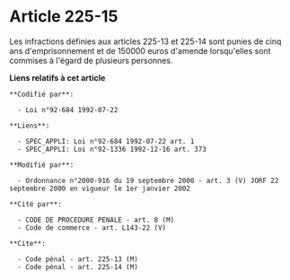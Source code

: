 # Article 225-15

Les infractions définies aux articles 225-13 et 225-14 sont punies de cinq ans d'emprisonnement et de 150000 euros d'amende
lorsqu'elles sont commises à l'égard de plusieurs personnes.

**Liens relatifs à cet article**

	**Codifié par**:

	  - Loi n°92-684 1992-07-22

	**Liens**:

	  - SPEC_APPLI: Loi n°92-684 1992-07-22 art. 1
	  - SPEC_APPLI: Loi n°92-1336 1992-12-16 art. 373

	**Modifié par**:

	  - Ordonnance n°2000-916 du 19 septembre 2000 - art. 3 (V) JORF 22 septembre 2000 en vigueur le 1er janvier 2002

	**Cité par**:

	  - CODE DE PROCEDURE PENALE - art. 8 (M)
	  - Code de commerce - art. L143-22 (V)

	**Cite**:

	  - Code pénal - art. 225-13 (M)
	  - Code pénal - art. 225-14 (M)
